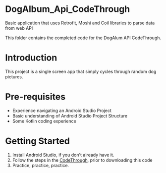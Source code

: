 # DogAlbum_Api_CodeThrough
Basic application that uses Retrofit, Moshi and Coil libraries to parse data from web API

This folder contains the completed code for the DogAlum API CodeThrough.

# Introduction

This project is a single screen app that simply cycles through random dog pictures.

# Pre-requisites
* Experience navigating an Android Studio Project
* Basic understanding of Android Studio Project Structure
* Some Kotlin coding experience

# Getting Started
1. Install Android Studio, if you don't already have it.
2. Follow the steps in the [CodeThrough](https://cipherlaunch.wordpress.com/2021/11/19/dog-album-android-project-part-4/), prior to downloading this code
3. Practice, practice, practice.

